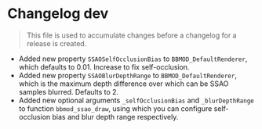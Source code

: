 # Changelog dev
> This file is used to accumulate changes before a changelog for a release is
> created.

* Added new property `SSAOSelfOcclusionBias` to `BBMOD_DefaultRenderer`, which defaults to 0.01. Increase to fix self-occlusion.
* Added new property `SSAOBlurDepthRange` to `BBMOD_DefaultRenderer`, which is the maximum depth difference over which can be SSAO samples blurred. Defaults to 2.
* Added new optional arguments `_selfOcclusionBias` and `_blurDepthRange` to function `bbmod_ssao_draw`, using which you can configure self-occlusion bias and blur depth range respectively.
